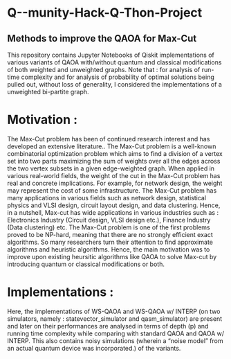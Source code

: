 # Q--munity-Hack-Q-Thon-Project

## Methods to improve the QAOA for Max-Cut

This repository contains Jupyter Notebooks of Qiskit implementations of various variants of QAOA with/without quantum and classical modifications of both weighted and unweighted graphs.
Note that : for analysis of run-time complexity and for analysis of probability of optimal solutions being pulled out, without loss of generality, I considered the implementations of a unweighted bi-partite graph. 

# Motivation :
The Max-Cut problem has been of continued research interest and has developed an extensive literature.. The Max-Cut problem is a well-known combinatorial optimization problem which aims to find a division of a vertex set into two parts maximizing the sum of weights over all the edges across the two vertex subsets in a given edge-weighted graph. When applied in various real-world fields, the weight of the cut in the Max-Cut problem has real and concrete implications. For example, for network design, the weight may represent the cost of some infrastructure. The Max-Cut problem has many applications in various fields such as network design, statistical physics and VLSI design, circuit layout design, and data clustering. Hence, in a nutshell, Max-cut has wide applications in various industries such as : Electronics Industry (Circuit design, VLSI design etc.), Finance Industry (Data clustering) etc. The Max-Cut problem is one of the first problems proved to be NP-hard, meaning that there are no strongly efficient exact algorithms. So many researchers turn their attention to find approximate algorithms and heuristic algorithms.
Hence, the main motivation was to improve upon existing heursitic algorithms like QAOA to solve Max-cut by introducing quantum or classical modifications or both.

# Implementations :

Here, the implementations of WS-QAOA and WS-QAOA w/ INTERP (on two simulators, namely : statevector_simulator and
qasm_simulator) are present and later on their performances are analysed in terms of depth (p) and running time complexity while comparing with
standard QAOA and QAOA w/ INTERP. This also contains noisy simulations (wherein a “noise model” from an actual quantum device was incorporated.) of the variants. 
